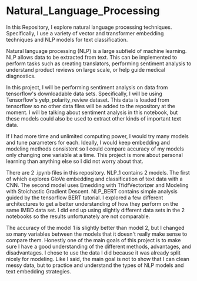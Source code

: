# Natural_Language_Processing
In this Repository, I explore natural language processing techniques. Specifically, I use a variety of vector and transformer embedding techniques and NLP models for text classification.

Natural language processing (NLP) is a large subfield of machine learning. NLP allows data to be extracted from text. This can be implemented to perform tasks such as creating translators, performing sentiment analysis to understand product reviews on large scale, or help guide medical diagnostics.

In this project, I will be performing sentiment analysis on data from tensorflow's downloadable data sets. Specifically, I will be using Tensorflow's yelp_polarity_review dataset. This data is loaded from tensorflow so no other data files will be added to the repository at the moment. I will be talking about sentiment analysis in this notebook, but these models could also be used to extract other kinds of important text data.

If I had more time and unlimited computing power, I would try many models and tune parameters for each. Ideally, I would keep embedding and modeling methods consistent so I could compare accuracy of my models only changing one variable at a time. This project is more about personal learning than anything else so I did not worry about that.

There are 2 .ipynb files in this repository. NLP_1 contains 2 models. The first of which explores GloVe embedding and classification of text data with a CNN. The second model uses Emedding with TfidfVectorizer and Modeling with Stoichastic Gradient Descent. NLP_BERT contains simple analysis guided by the tensorflow BERT tutorial. I explored a few different architectures to get a better understanding of how they perform on the same IMBD data set. I did end up using slightly different data sets in the 2 notebooks so the results unfortunately are not comparable.

The accuracy of the model 1 is slightly better than model 2, but I changed so many variables between the models that it doesn't really make sense to compare them. Honestly one of the main goals of this project is to make sure I have a good understanding of the different methods, advantages, and disadvantages. I chose to use the data I did because it was already split nicely for modeling. Like I said, the main goal is not to show that I can clean messy data, but to practice and understand the types of NLP models and text embedding strategies.

